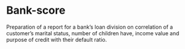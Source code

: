 # Bank-score
Preparation of a report for a bank’s loan division on correlation of a customer’s marital status, number of children have, income value and purpose of credit with their default ratio.
